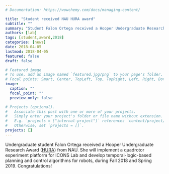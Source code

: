 ```yaml
---
# Documentation: https://wowchemy.com/docs/managing-content/

title: "Student received NAU HURA award"
subtitle: ""
summary: "Student Falon Ortega received a Hooper Undergraduate Research Award (HURA)."
authors: [lab]
tags: [student,award,2018]
categories: [news]
date: 2018-04-05
lastmod: 2018-04-05
featured: false
draft: false

# Featured image
# To use, add an image named `featured.jpg/png` to your page's folder.
# Focal points: Smart, Center, TopLeft, Top, TopRight, Left, Right, BottomLeft, Bottom, BottomRight.
image:
  caption: ""
  focal_point: ""
  preview_only: false

# Projects (optional).
#   Associate this post with one or more of your projects.
#   Simply enter your project's folder or file name without extension.
#   E.g. `projects = ["internal-project"]` references `content/project/deep-learning/index.md`.
#   Otherwise, set `projects = []`.
projects: []
---
```


Undergraduate student Falon Ortega received a Hooper Undergraduate Research Award ([HURA](https://nau.edu/undergraduate-research/hooper-undergraduate-research-award/)) from NAU. She will implement a quadrotor experiment platform for ICONS Lab and develop temporal-logic-based planning and control algorithms for robots, during Fall 2018 and Spring 2019. Congratulations!
